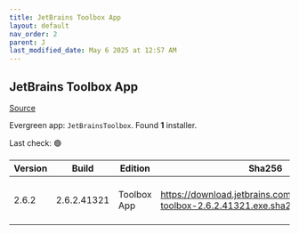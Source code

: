 ```yaml
---
title: JetBrains Toolbox App
layout: default
nav_order: 2
parent: J
last_modified_date: May 6 2025 at 12:57 AM
---
```


## JetBrains Toolbox App

[Source](https://www.jetbrains.com/toolbox-app/)

Evergreen app: `JetBrainsToolbox`. Found **1** installer.

Last check: 🟢

| Version | Build       | Edition     | Sha256                                                                          | Date     | Size      | Type | URI                                                                                                                                                  |
| ------- | ----------- | ----------- | ------------------------------------------------------------------------------- | -------- | --------- | ---- | ---------------------------------------------------------------------------------------------------------------------------------------------------- |
| 2.6.2   | 2.6.2.41321 | Toolbox App | https://download.jetbrains.com/toolbox/jetbrains-toolbox-2.6.2.41321.exe.sha256 | 5/5/2025 | 105195432 | exe  | [https://download.jetbrains.com/toolbox/jetbrains-toolbox-2.6.2.41321.exe](https://download.jetbrains.com/toolbox/jetbrains-toolbox-2.6.2.41321.exe) |
